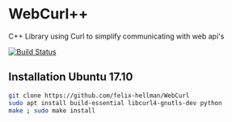 # WebCurl++
C++ Library using Curl to simplify communicating with web api's 

[![Build Status](https://travis-ci.org/felix-hellman/WebCurl.svg?branch=master)](https://travis-ci.org/felix-hellman/WebCurl)

## Installation Ubuntu 17.10
```bash
git clone https://github.com/felix-hellman/WebCurl
sudo apt install build-essential libcurl4-gnutls-dev python
make ; sudo make install
```
